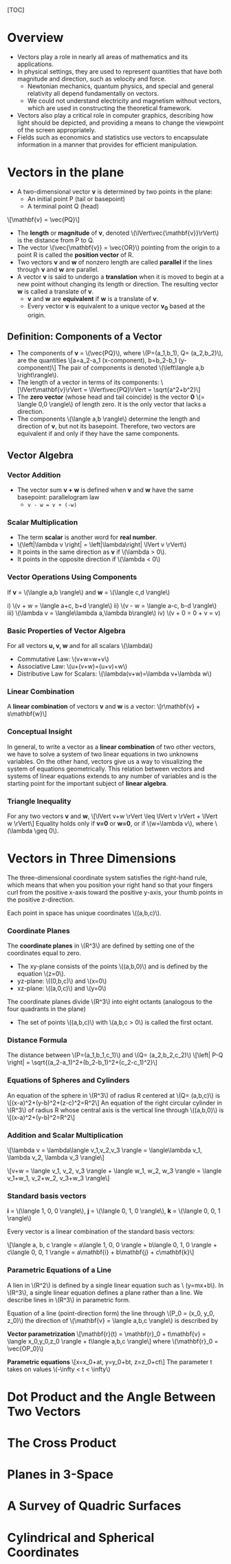 [TOC]

# Overview

- Vectors play a role in nearly all areas of mathematics and its
applications.
- In physical settings, they are used to represent quantities that have
both magnitude and direction, such as velocity and force.
    + Newtonian mechanics, quantum physics, and special and general
    relativity all depend fundamentally on vectors.
    + We could not understand electricity and magnetism without vectors,
    which are used in constructing the theoretical framework.
- Vectors also play a critical role in computer graphics, describing how
light should be depicted, and providing a means to change the viewpoint
of the screen appropriately.
- Fields such as economics and statistics use vectors to encapsulate
information in a manner that provides for efficient manipulation.

# Vectors in the plane

- A two-dimensional vector **v** is determined by two
  points in the plane:
    + An initial point P (tail or basepoint)
    + A terminal point Q (head)

\\[\mathbf{v} = \vec{PQ}\\]

- The **length** or **magnitude** of **v**, denoted
  \\(\lVert\vec{\mathbf{v}}\rVert\\) is the distance from P to Q.
- The vector \\(\vec{\mathbf{v}} = \vec{OR}\\) pointing from the origin
to a point R is called the **position vector** of R.
- Two vectors **v** and **w** of nonzero length are called **parallel**
  if the lines through **v** and **w** are parallel.
- A vector **v** is said to undergo a **translation** when it is moved
  to begin at a new point without changing its length or direction. The
  resulting vector **w** is called a translate of **v**.
    + **v** and **w** are **equivalent** if **w** is a translate of
      **v**.
    + Every vector **v** is equivalent to a unique vector
    **v<sub>0</sub>** based at the origin.

## Definition: Components of a Vector

- The components of **v** = \\(\vec{PQ}\\), where \\(P=(a_1,b_1), Q=
  (a_2,b_2)\\), are the quantities
\\[a=a_2-a_1 (x-component), b=b_2-b_1 (y-component)\\]
The pair of components is denoted \\(\left\langle a,b \right\rangle\\).
- The length of a vector in terms of its components:
\\[\lVert\mathbf{v}\rVert = \lVert\vec{PQ}\rVert = \sqrt{a^2+b^2}\\]
- The **zero vector** (whose head and tail coincide) is the vector **0**
\\(= \langle 0,0 \rangle\\) of length zero. It is the only vector that
lacks a direction.
- The components \\(\langle a,b \rangle\\) determine the length and
direction of **v**, but not its basepoint. Therefore, two vectors are
equivalent if and only if they have the same components.

## Vector Algebra

### Vector Addition

- The vector sum **v + w** is defined when **v** and **w** have the same
basepoint: parallelogram law
    + `v - w = v + (-w)`

### Scalar Multiplication

- The term **scalar** is another word for **real number**.
- \\(\left|\lambda v \right| = \left|\lambda\right| \lVert v \rVert\\)
- It points in the same direction as **v** if \\(\lambda > 0\\).
- It points in the opposite direction if \\(\lambda < 0\\)

### Vector Operations Using Components

If **v** = \\(\langle a,b \rangle\\) and **w** = \\(\langle c,d
\rangle\\)

i) \\(v + w = \langle a+c, b+d \rangle\\)
ii) \\(v - w = \langle a-c, b-d \rangle\\)
iii) \\(\lambda v = \langle\lambda a,\lambda b\rangle\\)
iv) \\(v + 0 = 0 + v = v)

### Basic Properties of Vector Algebra

For all vectors **u, v, w** and for all scalars \\(\lambda\\)
- Commutative Law: \\(v+w=w+v\\)
- Associative Law: \\(u+(v+w)=(u+v)+w\\)
- Distributive Law for Scalars: \\(\lambda(v+w)=\lambda v+\lambda w\\)

### Linear Combination

A **linear combination** of vectors **v** and **w** is a vector:
\\[r\mathbf{v} + s\mathbf{w}\\]

### Conceptual Insight

In general, to write a vector as a **linear combination** of two other
vectors, we have to solve a system of two linear equations in two
unknowns variables. On the other hand, vectors give us a way to
visualizing the system of equations geometrically. This relation between
vectors and systems of linear equations extends to any number of
variables and is the starting point for the important subject of
**linear algebra**.

### Triangle Inequality

For any two vectors **v** and **w**,
\\[\lVert v+w \rVert \leq \lVert v \rVert + \lVert w \rVert\\]
Equality holds only if **v=0** or **w=0**, or if \\(w=\lambda v\\),
where \\(\lambda \geq 0\\).

# Vectors in Three Dimensions

The three-dimensional coordinate system satisfies the right-hand rule,
which means that when you position your right hand so that your fingers
curl from the positive x-axis toward the positive y-axis, your thumb
points in the positive z-direction.

Each point in space has unique coordinates \\((a,b,c)\\).

### Coordinate Planes

The **coordinate planes** in \\(R^3\\) are defined by setting one of the
coordinates equal to zero.
- The xy-plane consists of the points \\((a,b,0)\\) and is defined by
the equation \\(z=0\\).
- yz-plane: \\((0,b,c)\\) and \\(x=0\\)
- xz-plane: \\((a,0,c)\\) and \\(y=0\\)

The coordinate planes divide \\(R^3\\) into eight octants (analogous to
the four quadrants in the plane)
- The set of points \\((a,b,c)\\) with \\(a,b,c > 0\\) is called the
first octant.

### Distance Formula

The distance between \\(P=(a_1,b_1,c_1)\\) and \\(Q= (a_2,b_2,c_2)\\)
\\[\left| P-Q \right| = \sqrt{(a_2-a_1)^2+(b_2-b_1)^2+(c_2-c_1)^2}\\]

### Equations of Spheres and Cylinders

An equation of the sphere in \\(R^3\\) of radius R centered at \\(Q=
(a,b,c)\\) is
\\[(x-a)^2+(y-b)^2+(z-c)^2=R^2\\]
An equation of the right circular cylinder in \\(R^3\\) of radius R
whose central axis is the vertical line through \\((a,b,0)\\) is
\\[(x-a)^2+(y-b)^2=R^2\\]

### Addition and Scalar Multiplication

\\[\lambda v = \lambda\langle v_1,v_2,v_3 \rangle = \langle\lambda v_1,
\lambda v_2, \lambda v_3 \rangle\\]

\\[v+w = \langle v_1, v_2, v_3 \rangle + \langle w_1, w_2, w_3 \rangle
= \langle v_1+w_1, v_2+w_2, v_3+w_3 \rangle\\]

### Standard basis vectors

**i** = \\(\langle 1, 0, 0 \rangle\\), **j** = \\(\langle 0, 1, 0
\rangle\\), **k** = \\(\langle 0, 0, 1 \rangle\\)

Every vector is a linear combination of the standard basis vectors:

\\[\langle a, b, c \rangle = a\langle 1, 0, 0 \rangle + b\langle 0, 1,
0 \rangle + c\langle 0, 0, 1 \rangle = a\mathbf{i} + b\mathbf{j} +
c\mathbf{k}\\]

### Parametric Equations of a Line

A lien in \\(R^2\\) is defined by a single linear equation such as \\
(y=mx+b\\). In \\(R^3\\), a single linear equation defines a plane
rather than a line. We describe lines in \\(R^3\\) in parametric form.

Equation of a line (point-direction form) the line through \\(P_0 =
(x_0, y_0, z_0)\\) the direction of \\(\mathbf{v} = \langle a,b,c
\rangle\\) is described by

**Vector parametrization**
\\[\mathbf{r}(t) = \mathbf{r}_0 + t\mathbf{v} = \langle x_0,y_0,z_0
\rangle + t\langle a,b,c \rangle\\]
where \\(\mathbf{r}_0 = \vec{OP_0}\\)

**Parametric equations**
\\[x=x_0+at, y=y_0+bt, z=z_0+ct\\]
The parameter t takes on values \\(-\infty < t < \infty\\)

# Dot Product and the Angle Between Two Vectors

# The Cross Product

# Planes in 3-Space

# A Survey of Quadric Surfaces

# Cylindrical and Spherical Coordinates

